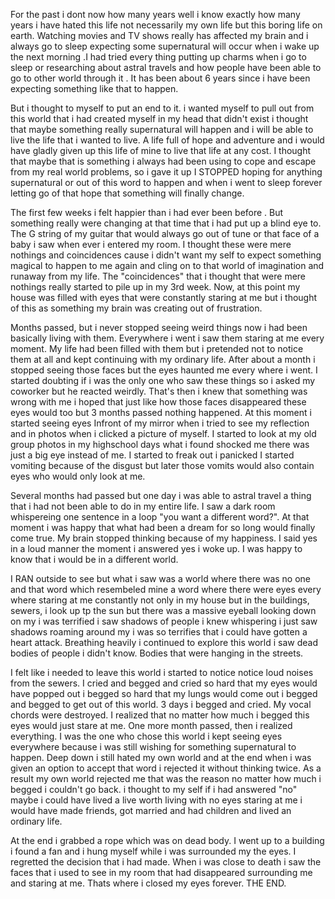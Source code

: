 

For the past i dont now how many years well i know exactly how many years i have hated this life not necessarily my own life but this boring life on earth. Watching movies and TV shows really has affected my brain and i always go to sleep expecting some supernatural will occur when i wake up the next morning .I had tried every thing putting up charms when i go to sleep or researching about astral travels and how people have been able to go to other world through it . It has been about 6 years since i have been expecting something like that to happen.

But i thought to myself to put an end to it. i wanted myself to pull out from this world that i had created myself in my head that didn't exist i thought that maybe something really supernatural will happen and i will be able to live the life that i wanted to live. A  life full of hope and adventure and i would have gladly given up this life of mine to live that life at any cost. I thought that maybe that is something i always had been using to cope and escape from my real world problems, so i gave it up I STOPPED hoping for anything supernatural or out of this word to happen and when i went to sleep forever letting go of that hope that something will finally change.

The first few weeks i felt happier than i had ever been before . But something really were changing at that time that i had put up a blind eye to. The G string of my guitar that would always go out of tune or that face of a baby i saw when ever i entered my room. I thought these were mere nothings and coincidences cause i didn't want my self to expect something magical to happen to me again  and cling on to that world of imagination and runaway from my life. The "coincidences" that i thought that were mere nothings really started to pile up in my 3rd week. Now, at this point my house was filled with eyes that were constantly staring at me but i thought of this as something my brain was creating out of frustration.

Months passed, but i never stopped seeing weird things now i had been basically living with them. Everywhere i went i  saw them staring at me every moment. My life had been filled with them but i pretended not to notice them at all and kept continuing with my ordinary life. After about a month i stopped seeing those faces but the eyes haunted me every where i went. I started doubting if i was the only one who saw these things so i asked my coworker but he reacted weirdly. That's then i knew that something was wrong with me i hoped that just like how those faces disappeared these eyes would too but 3 months passed nothing happened. At this moment i started seeing eyes Infront of my mirror when i tried to see my reflection and in photos when i clicked a picture of myself. I started to look at my old group photos in my highschool days what i found shocked me there was just a big eye instead of me. I started to freak out i panicked I started vomiting because of the disgust but later those vomits would also contain eyes who would only look at me.

Several months had passed but one day i was able to astral travel a thing that i had not been able to do in my entire life. I saw a dark room whispereing one sentence in a loop "you want a different word?". At that moment i was happy that what had been a dream for so long would finally come true. My brain stopped thinking because of my happiness. I said yes in a loud manner the moment i answered yes i woke up. I was happy to know that i would be in a different world.

I RAN outside to see but what i saw was a world where there was no one and that word which resembeled mine a word where there were eyes every where staring at me constantly not only in my house but in the buildings, sewers, i look up tp the sun but there was a massive  eyeball looking down on my i was terrified i saw shadows of people i knew whispering i just saw shadows roaming around my i was so terrifies that i could have gotten a heart attack. Breathing heavily i continued to explore this world i saw dead bodies of people i didn't know. Bodies that were hanging in the streets.

I felt like i needed to leave this world i started to notice notice loud noises from the sewers. I cried and begged and cried so hard that my eyes would have popped out i begged so hard that my lungs would come out i begged and begged to get out of this world. 3 days i begged and cried. My vocal chords were destroyed. I realized that no matter how much i begged this eyes would just stare at me. One more month passed, then i realized everything. I was the one who chose this world i kept seeing eyes everywhere because i was still wishing for something supernatural to happen. Deep down i still hated my own world and at the end when i was given an option to accept that word i rejected it without thinking twice. As a result my own world rejected me that was the reason no matter how much i begged i couldn't go back. i thought to my self if i had answered "no" maybe i could have lived a live worth living with no eyes staring at me i would have made friends, got married and had children and lived an ordinary life.

At the end i grabbed a rope which was on dead body. I went up to a building i found a fan and i hung myself while i was surrounded my the eyes. I regretted the decision that i had made. When i was close to death i saw the faces that i used to see in my room that had disappeared surrounding me and staring at me. Thats where i closed my eyes forever. THE END.


